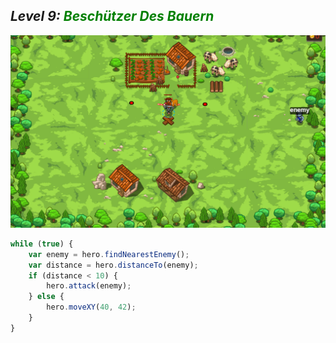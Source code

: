 ## ***Level 9:***  <span style="color: green">***Beschützer Des Bauern***



![MyImage](Welt-2-Level-9.png)


```Javascript
while (true) {
    var enemy = hero.findNearestEnemy();
    var distance = hero.distanceTo(enemy);
    if (distance < 10) {
        hero.attack(enemy);
    } else {
        hero.moveXY(40, 42);
    }
}
```